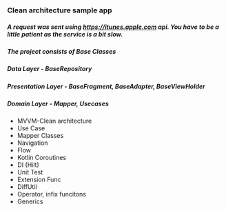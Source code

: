 ### Clean architecture sample app 

##### A request was sent using https://itunes.apple.com api. You have to be a little patient as the service is a bit slow.

##### The project consists of Base Classes
##### Data Layer - BaseRepository
##### Presentation Layer - BaseFragment, BaseAdapter, BaseViewHolder  
##### Domain Layer - Mapper, Usecases
                  
- MVVM-Clean architecture
-  Use Case
-  Mapper Classes
-  Navigation
-  Flow
-  Kotlin Coroutines
-  DI (Hilt)
-  Unit Test
-  Extension Func
-  DiffUtil
-  Operator, infix funcitons
-  Generics


